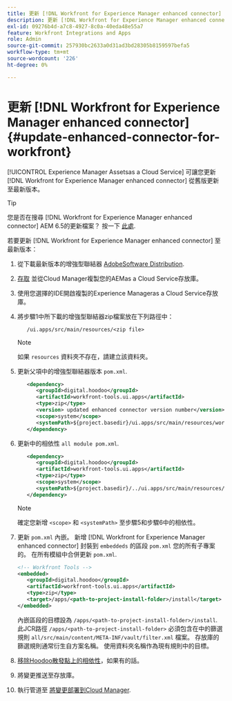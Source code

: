```yaml
---
title: 更新 [!DNL Workfront for Experience Manager enhanced connector]
description: 更新 [!DNL Workfront for Experience Manager enhanced connector]
exl-id: 09276b4d-a7c8-4927-8c0a-40eda48e55a7
feature: Workfront Integrations and Apps
role: Admin
source-git-commit: 257930bc2633a0d31ad3bd28305b8159597befa5
workflow-type: tm+mt
source-wordcount: '226'
ht-degree: 0%

---
```


# 更新 [!DNL Workfront for Experience Manager enhanced connector] {#update-enhanced-connector-for-workfront}

[!UICONTROL Experience Manager Assetsas a Cloud Service] 可讓您更新 [!DNL Workfront for Experience Manager enhanced connector] 從舊版更新至最新版本。

>[!TIP]
>
>您是否在搜尋 [!DNL Workfront for Experience Manager enhanced connector] AEM 6.5的更新檔案？ 按一下 [此處](https://experienceleague.adobe.com/docs/experience-manager-65/assets/integrations/workfront-connector-install.html?lang=en##update-enhanced-connector-for-workfront).


若要更新 [!DNL Workfront for Experience Manager enhanced connector] 至最新版本：

1. 從下載最新版本的增強型聯結器 [AdobeSoftware Distribution](https://experience.adobe.com/#/downloads/content/software-distribution/en/aemcloud.html?package=/content/software-distribution/en/details.html/content/dam/aemcloud/public/workfront-tools.ui.apps.zip).

1. [存取](https://experienceleague.adobe.com/docs/experience-manager-cloud-service/content/implementing/using-cloud-manager/managing-code/accessing-repos.html?lang=en) 並從Cloud Manager複製您的AEMas a Cloud Service存放庫。

1. 使用您選擇的IDE開啟複製的Experience Manageras a Cloud Service存放庫。

1. 將步驟1中所下載的增強型聯結器zip檔案放在下列路徑中：

   ```TXT
      /ui.apps/src/main/resources/<zip file>
   ```

   >[!NOTE]
   >
   >如果 `resources` 資料夾不存在，請建立該資料夾。

1. 更新父項中的增強型聯結器版本 `pom.xml`.

   ```XML
      <dependency>
         <groupId>digital.hoodoo</groupId>
         <artifactId>workfront-tools.ui.apps</artifactId>
         <type>zip</type>
         <version> updated enhanced connector version number</version>
         <scope>system</scope>
         <systemPath>${project.basedir}/ui.apps/src/main/resources/workfront-tools.ui.apps.zip</systemPath>
      </dependency>
   ```

1. 更新中的相依性 `all module pom.xml`.

   ```XML
      <dependency>
         <groupId>digital.hoodoo</groupId>
         <artifactId>workfront-tools.ui.apps</artifactId>
         <type>zip</type>
         <scope>system</scope>
         <systemPath>${project.basedir}/../ui.apps/src/main/resources/workfront-tools.ui.apps.zip</systemPath>
      </dependency>
   ```

   >[!NOTE]
   >
   >確定您新增 `<scope>` 和 `<systemPath>` 至步驟5和步驟6中的相依性。

1. 更新 `pom.xml` 內嵌。 新增 [!DNL Workfront for Experience Manager enhanced connector] 封裝到 `embeddeds` 的區段 `pom.xml` 您的所有子專案的。 在所有模組中合併更新 `pom.xml`.

   ```XML
   <!-- Workfront Tools -->
   <embedded>
      <groupId>digital.hoodoo</groupId>
      <artifactId>workfront-tools.ui.apps</artifactId>
      <type>zip</type>
      <target>/apps/<path-to-project-install-folder>/install</target>
   </embedded>
   ```

   內嵌區段的目標設為 `/apps/<path-to-project-install-folder>/install`. 此JCR路徑 `/apps/<path-to-project-install-folder>` 必須包含在中的篩選規則 `all/src/main/content/META-INF/vault/filter.xml` 檔案。 存放庫的篩選規則通常衍生自方案名稱。 使用資料夾名稱作為現有規則中的目標。

1. [移除Hoodoo散發點上的相依性](remove-external-dependencies.md)，如果有的話。

1. 將變更推送至存放庫。

1. 執行管道至 [將變更部署到Cloud Manager](https://experienceleague.adobe.com/docs/experience-manager-cloud-service/content/implementing/using-cloud-manager/deploy-code.html).
